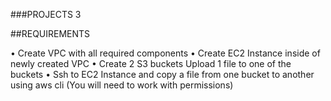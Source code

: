 ###PROJECTS 3

##REQUIREMENTS

• Create VPC with all required components
• Create EC2 Instance inside of newly created VPC
• Create 2 S3 buckets
Upload 1 file to one of the buckets
• Ssh to EC2 Instance and copy a file from one bucket to another using aws cli (You will
need to work with permissions)




